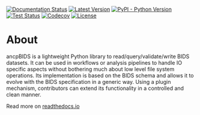 [![Documentation Status](https://readthedocs.org/projects/ancpbids/badge/?version=latest)](http://ancpbids.readthedocs.io/en/latest/?badge=latest)
[![Latest Version](https://img.shields.io/pypi/v/ancpbids.svg)](https://pypi.python.org/pypi/ancpbids/)
[![PyPI - Python Version](https://img.shields.io/pypi/pyversions/ancpbids.svg)](https://pypi.python.org/pypi/ancpbids/)
[![Test Status](https://github.com/ANCPLabOldenburg/ancp-bids/actions/workflows/testing.yml/badge.svg)](https://github.com/ANCPLabOldenburg/ancp-bids/actions/workflows/testing.yml)
[![Codecov](https://codecov.io/gh/ANCPLabOldenburg/ancp-bids/branch/main/graph/badge.svg)](https://codecov.io/gh/ANCPLabOldenburg/ancp-bids)
[![License](https://img.shields.io/badge/License-MIT-blue.svg)](https://opensource.org/licenses/MIT)
# About
ancpBIDS is a lightweight Python library to read/query/validate/write BIDS datasets.
It can be used in workflows or analysis pipelines to handle IO specific aspects without bothering much about low level file system operations.
Its implementation is based on the BIDS schema and allows it to evolve with the BIDS specification in a generic way.
Using a plugin mechanism, contributors can extend its functionality in a controlled and clean manner.

Read more on [readthedocs.io](https://ancpbids.readthedocs.io)